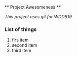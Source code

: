 ** Project Awesomeness **

*This project uses git for WDD919*

### List of things
1. firs item
2. second item
3. third item

